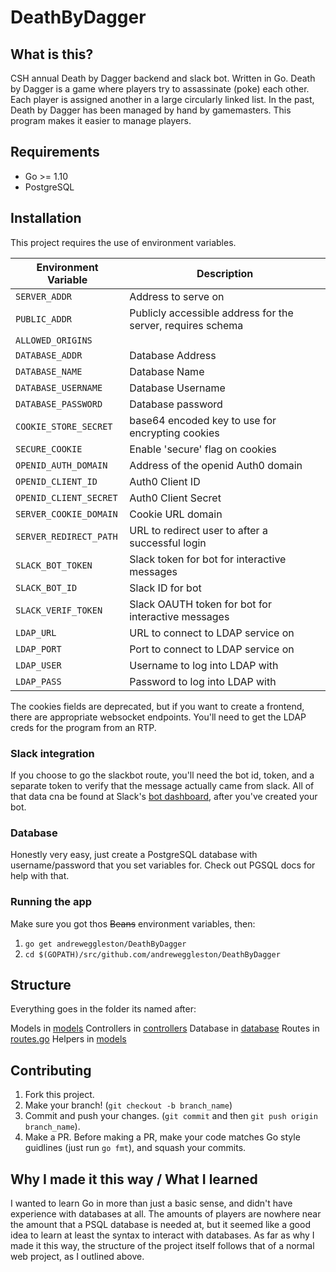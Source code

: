 # DeathByDagger
## What is this?
CSH annual Death by Dagger backend and slack bot. Written in Go. Death by Dagger is a game where players try to assassinate (poke) each other. Each player is assigned another in a large circularly linked list. In the past, Death by Dagger has been managed by hand by gamemasters. This program makes it easier to manage players.

## Requirements
* Go >= 1.10
* PostgreSQL

## Installation
This project requires the use of environment variables. 

| Environment Variable | Description |
|----------------------|-------------|
|    `SERVER_ADDR`     |Address to serve on|
|    `PUBLIC_ADDR`     |Publicly accessible address for the server, requires schema|
|    `ALLOWED_ORIGINS`     ||
|    `DATABASE_ADDR`     |Database Address|
|    `DATABASE_NAME`     |Database Name|
|    `DATABASE_USERNAME`     |Database Username|
|    `DATABASE_PASSWORD`     |Database password|
|    `COOKIE_STORE_SECRET`     |base64 encoded key to use for encrypting cookies|
|    `SECURE_COOKIE`     |Enable 'secure' flag on cookies|
|    `OPENID_AUTH_DOMAIN`     |Address of the openid Auth0 domain|
|    `OPENID_CLIENT_ID`     |Auth0 Client ID|
|    `OPENID_CLIENT_SECRET`     |Auth0 Client Secret|
|    `SERVER_COOKIE_DOMAIN`     |Cookie URL domain|
|    `SERVER_REDIRECT_PATH`     |URL to redirect user to after a successful login|
|    `SLACK_BOT_TOKEN`     |Slack token for bot for interactive messages|
|    `SLACK_BOT_ID`     |Slack ID for bot|
|    `SLACK_VERIF_TOKEN`     |Slack OAUTH token for bot for interactive messages|
|    `LDAP_URL`     |URL to connect to LDAP service on|
|    `LDAP_PORT`     |Port to connect to LDAP service on|
|    `LDAP_USER`     |Username to log into LDAP with|
|    `LDAP_PASS`     |Password to log into LDAP with|

The cookies fields are deprecated, but if you want to create a frontend, there are appropriate websocket endpoints. 
You'll need to get the LDAP creds for the program from an RTP.
### Slack integration
If you choose to go the slackbot route, you'll need the bot id, token, and a separate token to verify that the message actually came from slack.
All of that data cna be found at Slack's [bot dashboard](https://api.slack.com/apps), after you've created your bot.
### Database
Honestly very easy, just create a PostgreSQL database with username/password that you set variables for. Check out PGSQL docs for help with that.
### Running the app
Make sure you got thos ~~Beans~~ environment variables, then:
1. `go get andreweggleston/DeathByDagger`
2. `cd $(GOPATH)/src/github.com/andreweggleston/DeathByDagger`
## Structure
Everything goes in the folder its named after:

Models in [models](../blob/master/models)
Controllers in [controllers](../blob/master/controllers)
Database in [database](../blob/master/database)
Routes in [routes.go](../blob/master/routes/routes.go)
Helpers in [models](../blob/master/helpers)

## Contributing
1. Fork this project.
2. Make your branch! (`git checkout -b branch_name`)
3. Commit and push your changes. (`git commit` and then `git push origin branch_name`).
4. Make a PR.
Before making a PR, make your code matches Go style guidlines (just run `go fmt`), and squash your commits.

## Why I made it this way / What I learned
I wanted to learn Go in more than just a basic sense, and didn't have experience with databases at all. The amounts of players are nowhere near the amount that a PSQL database is needed at, but it seemed like a good idea to learn at least the syntax to interact with databases.
As far as why I made it this way, the structure of the project itself follows that of a normal web project, as I outlined above.
